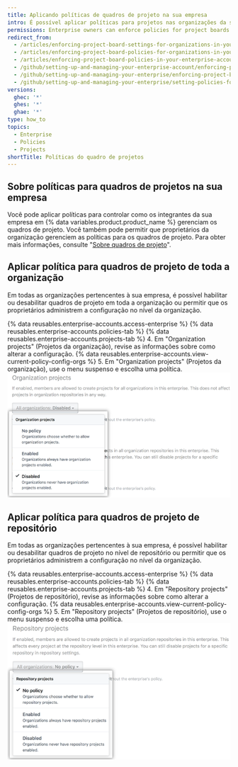```yaml
---
title: Aplicando políticas de quadros de projeto na sua empresa
intro: É possível aplicar políticas para projetos nas organizações da sua empresa ou permitir que as políticas sejam definidas em cada organização.
permissions: Enterprise owners can enforce policies for project boards in an enterprise.
redirect_from:
  - /articles/enforcing-project-board-settings-for-organizations-in-your-business-account
  - /articles/enforcing-project-board-policies-for-organizations-in-your-enterprise-account
  - /articles/enforcing-project-board-policies-in-your-enterprise-account
  - /github/setting-up-and-managing-your-enterprise-account/enforcing-project-board-policies-in-your-enterprise-account
  - /github/setting-up-and-managing-your-enterprise/enforcing-project-board-policies-in-your-enterprise-account
  - /github/setting-up-and-managing-your-enterprise/setting-policies-for-organizations-in-your-enterprise-account/enforcing-project-board-policies-in-your-enterprise-account
versions:
  ghec: '*'
  ghes: '*'
  ghae: '*'
type: how_to
topics:
  - Enterprise
  - Policies
  - Projects
shortTitle: Políticas do quadro de projetos
---
```


## Sobre políticas para quadros de projetos na sua empresa

Você pode aplicar políticas para controlar como os integrantes da sua empresa em {% data variables.product.product_name %} gerenciam os quadros de projeto. Você também pode permitir que proprietários da organização gerenciem as políticas para os quadros de projeto. Para obter mais informações, consulte "[Sobre quadros de projeto](/issues/organizing-your-work-with-project-boards/managing-project-boards/about-project-boards)".

## Aplicar política para quadros de projeto de toda a organização

Em todas as organizações pertencentes à sua empresa, é possível habilitar ou desabilitar quadros de projeto em toda a organização ou permitir que os proprietários administrem a configuração no nível da organização.

{% data reusables.enterprise-accounts.access-enterprise %}
{% data reusables.enterprise-accounts.policies-tab %}
{% data reusables.enterprise-accounts.projects-tab %}
4. Em "Organization projects" (Projetos da organização), revise as informações sobre como alterar a configuração. {% data reusables.enterprise-accounts.view-current-policy-config-orgs %}
5. Em "Organization projects" (Projetos da organização), use o menu suspenso e escolha uma política. ![Menu suspenso com opções de políticas de quadros de projeto da organização](/assets/images/help/business-accounts/organization-projects-policy-drop-down.png)

## Aplicar política para quadros de projeto de repositório

Em todas as organizações pertencentes à sua empresa, é possível habilitar ou desabilitar quadros de projeto no nível de repositório ou permitir que os proprietários administrem a configuração no nível da organização.

{% data reusables.enterprise-accounts.access-enterprise %}
{% data reusables.enterprise-accounts.policies-tab %}
{% data reusables.enterprise-accounts.projects-tab %}
4. Em "Repository projects" (Projetos de repositório), revise as informações sobre como alterar a configuração. {% data reusables.enterprise-accounts.view-current-policy-config-orgs %}
5. Em "Repository projects" (Projetos de repositório), use o menu suspenso e escolha uma política. ![Menu suspenso com opções de políticas de quadros de projeto de repositório](/assets/images/help/business-accounts/repository-projects-policy-drop-down.png)
